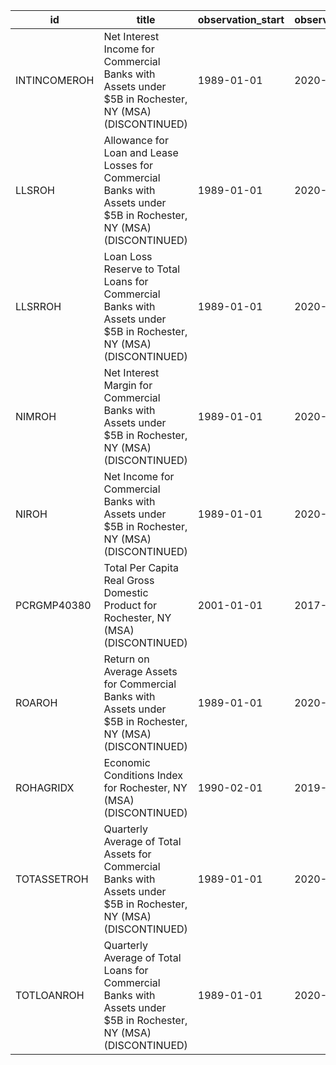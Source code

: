 | id           | title                                                                                                                | observation_start   | observation_end   |
|--------------|----------------------------------------------------------------------------------------------------------------------|---------------------|-------------------|
| INTINCOMEROH | Net Interest Income for Commercial Banks with Assets under $5B in Rochester, NY (MSA) (DISCONTINUED)                 | 1989-01-01          | 2020-07-01        |
| LLSROH       | Allowance for Loan and Lease Losses for Commercial Banks with Assets under $5B in Rochester, NY (MSA) (DISCONTINUED) | 1989-01-01          | 2020-07-01        |
| LLSRROH      | Loan Loss Reserve to Total Loans for Commercial Banks with Assets under $5B in Rochester, NY (MSA) (DISCONTINUED)    | 1989-01-01          | 2020-07-01        |
| NIMROH       | Net Interest Margin for Commercial Banks with Assets under $5B in Rochester, NY (MSA) (DISCONTINUED)                 | 1989-01-01          | 2020-07-01        |
| NIROH        | Net Income for Commercial Banks with Assets under $5B in Rochester, NY (MSA) (DISCONTINUED)                          | 1989-01-01          | 2020-07-01        |
| PCRGMP40380  | Total Per Capita Real Gross Domestic Product for Rochester, NY (MSA) (DISCONTINUED)                                  | 2001-01-01          | 2017-01-01        |
| ROAROH       | Return on Average Assets for Commercial Banks with Assets under $5B in Rochester, NY (MSA) (DISCONTINUED)            | 1989-01-01          | 2020-07-01        |
| ROHAGRIDX    | Economic Conditions Index for Rochester, NY (MSA) (DISCONTINUED)                                                     | 1990-02-01          | 2019-12-01        |
| TOTASSETROH  | Quarterly Average of Total Assets for Commercial Banks with Assets under $5B in Rochester, NY (MSA) (DISCONTINUED)   | 1989-01-01          | 2020-07-01        |
| TOTLOANROH   | Quarterly Average of Total Loans for Commercial Banks with Assets under $5B in Rochester, NY (MSA) (DISCONTINUED)    | 1989-01-01          | 2020-07-01        |